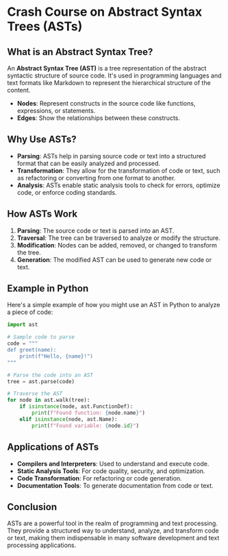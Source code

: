 # Crash Course on Abstract Syntax Trees (ASTs)

## What is an Abstract Syntax Tree?

An **Abstract Syntax Tree (AST)** is a tree representation of the abstract syntactic structure of source code. It's used in programming languages and text formats like Markdown to represent the hierarchical structure of the content.

- **Nodes**: Represent constructs in the source code like functions, expressions, or statements.
- **Edges**: Show the relationships between these constructs.

## Why Use ASTs?

- **Parsing**: ASTs help in parsing source code or text into a structured format that can be easily analyzed and processed.
- **Transformation**: They allow for the transformation of code or text, such as refactoring or converting from one format to another.
- **Analysis**: ASTs enable static analysis tools to check for errors, optimize code, or enforce coding standards.

## How ASTs Work

1. **Parsing**: The source code or text is parsed into an AST.
2. **Traversal**: The tree can be traversed to analyze or modify the structure.
3. **Modification**: Nodes can be added, removed, or changed to transform the tree.
4. **Generation**: The modified AST can be used to generate new code or text.

## Example in Python

Here's a simple example of how you might use an AST in Python to analyze a piece of code:

```python
import ast

# Sample code to parse
code = """
def greet(name):
    print(f"Hello, {name}!")
"""

# Parse the code into an AST
tree = ast.parse(code)

# Traverse the AST
for node in ast.walk(tree):
    if isinstance(node, ast.FunctionDef):
        print(f"Found function: {node.name}")
    elif isinstance(node, ast.Name):
        print(f"Found variable: {node.id}")
```

## Applications of ASTs

- **Compilers and Interpreters**: Used to understand and execute code.
- **Static Analysis Tools**: For code quality, security, and optimization.
- **Code Transformation**: For refactoring or code generation.
- **Documentation Tools**: To generate documentation from code or text.

## Conclusion

ASTs are a powerful tool in the realm of programming and text processing. They provide a structured way to understand, analyze, and transform code or text, making them indispensable in many software development and text processing applications.

